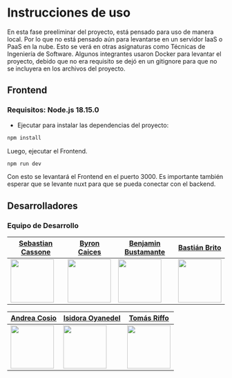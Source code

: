 # Instrucciones de uso

En esta fase preeliminar del proyecto, está pensado para uso de manera local. Por lo que no está pensado aún para levantarse en un servidor IaaS o PaaS en la nube. Esto se verá en otras asignaturas como Técnicas de Ingeniería de Software.
Algunos integrantes usaron Docker para levantar el proyecto, debido que no era requisito se dejó en un gitignore para que no se incluyera en los archivos del proyecto.

## Frontend

### Requisitos: Node.js 18.15.0

- Ejecutar para instalar las dependencias del proyecto:

```bash
npm install
```

Luego, ejecutar el Frontend.

```bash
npm run dev
```

Con esto se levantará el Frontend en el puerto 3000. Es importante también esperar que se levante nuxt para que se pueda conectar con el backend.

## Desarrolladores

### Equipo de Desarrollo

| [Sebastian Cassone](https://github.com/sebacassone/)                    | [Byron Caices](https://github.com/ByronCaices)                          | [Benjamin Bustamante](https://github.com/benbuselola)                   | [Bastián Brito](https://github.com/PerroWachooo)                         |
| ----------------------------------------------------------------------- | ----------------------------------------------------------------------- | ----------------------------------------------------------------------- | ------------------------------------------------------------------------ |
| <img src="https://github.com/sebacassone.png" width="100" height="100"> | <img src="https://github.com/ByronCaices.png" width="100" height="100"> | <img src="https://github.com/benbuselola.png" width="100" height="100"> | <img src="https://github.com/PerroWachooo.png" width="100" height="100"> |

| [Andrea Cosio](https://github.com/PerroWachooo)                          | [Isidora Oyanedel](https://github.com/IsisIOo)                      | [Tomás Riffo](https://github.com/Ovejazo)                           |
| ------------------------------------------------------------------------ | ------------------------------------------------------------------- | ------------------------------------------------------------------- |
| <img src="https://github.com/PerroWachooo.png" width="100" height="100"> | <img src="https://github.com/Ovejazo.png" width="100" height="100"> | <img src="https://github.com/Ovejazo.png" width="100" height="100"> |
